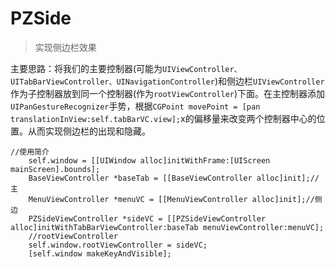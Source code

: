 # PZSide
> 实现侧边栏效果

主要思路：将我们的主要控制器(可能为`UIViewController、UITabBarViewController、UINavigationController`)和侧边栏`UIViewController`作为子控制器放到同一个控制器(作为`rootViewController`)下面。在主控制器添加`UIPanGestureRecognizer`手势，根据` CGPoint movePoint = [pan translationInView:self.tabBarVC.view];
`x的偏移量来改变两个控制器中心的位置。从而实现侧边栏的出现和隐藏。

```
//使用简介
    self.window = [[UIWindow alloc]initWithFrame:[UIScreen mainScreen].bounds];
    BaseViewController *baseTab = [[BaseViewController alloc]init];//主
    MenuViewController *menuVC = [[MenuViewController alloc]init];//侧边
    PZSideViewController *sideVC = [[PZSideViewController alloc]initWithTabBarViewController:baseTab menuViewController:menuVC];
    //rootViewController
    self.window.rootViewController = sideVC;
    [self.window makeKeyAndVisible];
```
